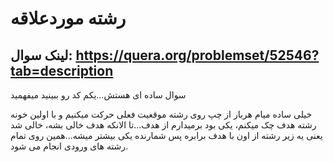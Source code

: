 
# رشته موردعلاقه

## لینک سوال: https://quera.org/problemset/52546?tab=description

سوال ساده ای هستش...یکم کد رو ببینید میفهمید

خیلی ساده میام هربار از چپ روی رشته موقعیت فعلی حرکت میکنیم و با اولین خونه رشته هدف چک میکنم، یکی بود برمیدارم از هدف...تا الانکه هدف خالی بشه، خالی شد یعنی یه زیر رشته از اون با هدف برابره پس شمارنده یکی بیشتر میشه...همین روی تمام رشته های ورودی انجام می شود.